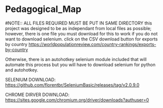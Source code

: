 # Pedagogical_Map
#NOTE:: ALL FILES REQUIRED MUST BE PUT IN SAME DIRECTORY
this project  was designed to be as independant from local files as possible; however, there is one file you must download for this to work if you do not want to download selenium.
click on the  CSV download button for exports by country https://worldpopulationreview.com/country-rankings/exports-by-country

Otherwise, there is an autohotkey selenium module included that will automate this process but you will have to download selenium for python and autohotkey.


SELENIUM DOWNLOAD: https://github.com/florentbr/SeleniumBasic/releases/tag/v2.0.9.0

CHROME DIRVER DOWNLOAD: https://sites.google.com/chromium.org/driver/downloads?authuser=0

